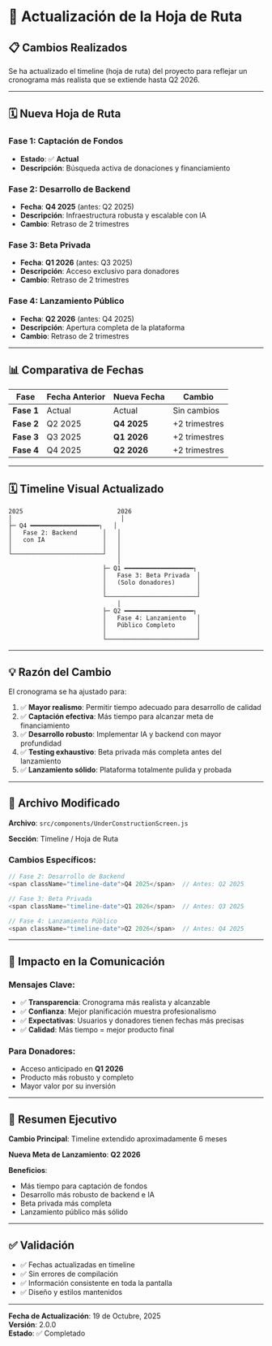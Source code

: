 # 📅 Actualización de la Hoja de Ruta

## 📋 Cambios Realizados

Se ha actualizado el timeline (hoja de ruta) del proyecto para reflejar un cronograma más realista que se extiende hasta Q2 2026.

---

## 🗓️ Nueva Hoja de Ruta

### Fase 1: Captación de Fondos
- **Estado**: ✅ **Actual**
- **Descripción**: Búsqueda activa de donaciones y financiamiento

### Fase 2: Desarrollo de Backend
- **Fecha**: **Q4 2025** (antes: Q2 2025)
- **Descripción**: Infraestructura robusta y escalable con IA
- **Cambio**: Retraso de 2 trimestres

### Fase 3: Beta Privada
- **Fecha**: **Q1 2026** (antes: Q3 2025)
- **Descripción**: Acceso exclusivo para donadores
- **Cambio**: Retraso de 2 trimestres

### Fase 4: Lanzamiento Público
- **Fecha**: **Q2 2026** (antes: Q4 2025)
- **Descripción**: Apertura completa de la plataforma
- **Cambio**: Retraso de 2 trimestres

---

## 📊 Comparativa de Fechas

| Fase | Fecha Anterior | Nueva Fecha | Cambio |
|------|----------------|-------------|--------|
| **Fase 1** | Actual | Actual | Sin cambios |
| **Fase 2** | Q2 2025 | **Q4 2025** | +2 trimestres |
| **Fase 3** | Q3 2025 | **Q1 2026** | +2 trimestres |
| **Fase 4** | Q4 2025 | **Q2 2026** | +2 trimestres |

---

## 🗓️ Timeline Visual Actualizado

```
2025                          2026
│                              │
├─ Q4 ━━━━━━━━━━━━━━━━━━━┐   │
│   Fase 2: Backend       │   │
│   con IA                │   │
│                         │   │
└─────────────────────────┘   │
                              │
                          ├─ Q1 ━━━━━━━━━━━━━━━━━━━┐
                          │   Fase 3: Beta Privada  │
                          │   (Solo donadores)      │
                          │                         │
                          └─────────────────────────┘
                              │
                          ├─ Q2 ━━━━━━━━━━━━━━━━━━━┐
                          │   Fase 4: Lanzamiento   │
                          │   Público Completo      │
                          │                         │
                          └─────────────────────────┘
```

---

## 💡 Razón del Cambio

El cronograma se ha ajustado para:

1. ✅ **Mayor realismo**: Permitir tiempo adecuado para desarrollo de calidad
2. ✅ **Captación efectiva**: Más tiempo para alcanzar meta de financiamiento
3. ✅ **Desarrollo robusto**: Implementar IA y backend con mayor profundidad
4. ✅ **Testing exhaustivo**: Beta privada más completa antes del lanzamiento
5. ✅ **Lanzamiento sólido**: Plataforma totalmente pulida y probada

---

## 📁 Archivo Modificado

**Archivo**: `src/components/UnderConstructionScreen.js`

**Sección**: Timeline / Hoja de Ruta

### Cambios Específicos:

```javascript
// Fase 2: Desarrollo de Backend
<span className="timeline-date">Q4 2025</span>  // Antes: Q2 2025

// Fase 3: Beta Privada
<span className="timeline-date">Q1 2026</span>  // Antes: Q3 2025

// Fase 4: Lanzamiento Público
<span className="timeline-date">Q2 2026</span>  // Antes: Q4 2025
```

---

## 🎯 Impacto en la Comunicación

### Mensajes Clave:
- ✅ **Transparencia**: Cronograma más realista y alcanzable
- ✅ **Confianza**: Mejor planificación muestra profesionalismo
- ✅ **Expectativas**: Usuarios y donadores tienen fechas más precisas
- ✅ **Calidad**: Más tiempo = mejor producto final

### Para Donadores:
- Acceso anticipado en **Q1 2026**
- Producto más robusto y completo
- Mayor valor por su inversión

---

## 📅 Resumen Ejecutivo

**Cambio Principal**: Timeline extendido aproximadamente 6 meses

**Nueva Meta de Lanzamiento**: **Q2 2026**

**Beneficios**:
- Más tiempo para captación de fondos
- Desarrollo más robusto de backend e IA
- Beta privada más completa
- Lanzamiento público más sólido

---

## ✅ Validación

- ✅ Fechas actualizadas en timeline
- ✅ Sin errores de compilación
- ✅ Información consistente en toda la pantalla
- ✅ Diseño y estilos mantenidos

---

**Fecha de Actualización**: 19 de Octubre, 2025  
**Versión**: 2.0.0  
**Estado**: ✅ Completado
